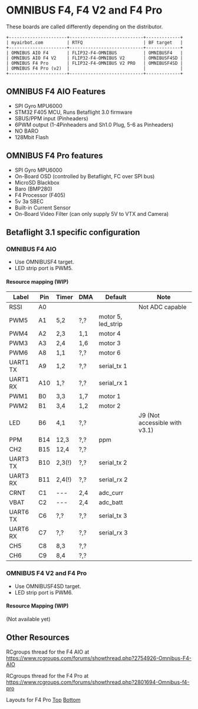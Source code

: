 # OMNIBUS F4, F4 V2 and F4 Pro


These boards are called differently depending on the distributor.
```
+----------------------+----------------------------+-------------+
| myairbot.com         | RTFQ                       | BF target   |
+----------------------+----------------------------+-------------+
| OMNIBUS AIO F4       | FLIP32-F4-OMNIBUS          | OMNIBUSF4   |
| OMNIBUS AIO F4 V2    | FLIP32-F4-OMNIBUS V2       | OMNIBUSF4SD |
| OMNIBUS F4 Pro       | FLIP32-F4-OMNIBUS V2 PRO   | OMNIBUSF4SD |
| OMNIBUS F4 Pro (v2)  |                            |             |
+----------------------+----------------------------+-------------+
```
## OMNIBUS F4 AIO Features

- SPI Gyro MPU6000
- STM32 F405 MCU, Runs Betaflight 3.0 firmware
- SBUS/PPM input (Pinheaders)
- 6PWM output (1-4Pinheaders and Sh1.0 Plug, 5-6 as Pinheaders)
- NO BARO
- 128Mbit Flash

## OMNIBUS F4 Pro features

- SPI Gyro MPU6000
- On-Board OSD (controlled by Betaflight, FC over SPI bus)
- MicroSD Blackbox
- Baro (BMP280)
- F4 Processor (F405)
- 5v 3a SBEC
- Built-in Current Sensor
- On-Board Video Filter (can only supply 5V to VTX and Camera)

## Betaflight 3.1 specific configuration
### OMNIBUS F4 AIO

- Use OMNIBUSF4 target.
- LED strip port is PWM5.

#### Resource mapping (WIP)

| Label    | Pin | Timer | DMA | Default | Note                             |
|----------|-----|-------|-----|---------|----------------------------------|
| RSSI     | A0  |       |     |         | Not ADC capable                  |
| PWM5     | A1  | 5,2   | ?,? | motor 5, led_strip                                 |
| PWM4     | A2  | 2,3   | 1,1 | motor 4 |                                  |
| PWM3     | A3  | 2,4   | 1,6 | motor 3   |                                  |
| PWM6     | A8  | 1,1   | ?,? | motor 6                                  |
| UART1 TX | A9  | 1,2   | ?,? | serial_tx 1 |                                |
| UART1 RX | A10 | 1,?   | ?,? | serial_rx 1 |                              |
| PWM1     | B0  | 3,3   | 1,7 | motor 1 |                                  |
| PWM2     | B1  | 3,4   | 1,2 | motor 2 |                                  |
| LED      | B6  | 4,1   | ?,? |         | J9 (Not accessible with v3.1)    |
| PPM      | B14 | 12,3  | ?,? | ppm     |                                 |
| CH2      | B15 | 12,4  | ?,? |                                  |
| UART3 TX | B10 | 2,3(!)| ?,? | serial_tx 2 |                                 |
| UART3 RX | B11 | 2,4(!)| ?,? | serial_rx 2                                 |
| CRNT     | C1  | ---   | 2,4 | adc_curr                                |
| VBAT     | C2  | ---   | 2,4 | adc_batt                                 |
| UART6 TX | C6  | ?,?   | ?,? | serial_tx 3                                 |
| UART6 RX | C7  | ?,?   | ?,? | serial_rx 3                                 |
| CH5      | C8  | 8,3   | ?,? |                                  |
| CH6      | C9  | 8,4   | ?,? |                                  |

### OMNIBUS F4 V2 and F4 Pro

- Use OMNIBUSF4SD target.
- LED strip port is PWM6.

#### Resource Mapping (WIP)

(Not available yet)

## Other Resources

RCgroups thread for the F4 AIO at <https://www.rcgroups.com/forums/showthread.php?2754926-Omnibus-F4-AIO>

RCgroups thread for the F4 Pro at <https://www.rcgroups.com/forums/showthread.php?2801694-Omnibus-f4-pro>

Layouts for F4 Pro [Top](https://www.rcgroups.com/forums/showatt.php?attachmentid=9631520&d=1482680395) [Bottom](https://www.rcgroups.com/forums/showatt.php?attachmentid=9631521&d=1482680397)